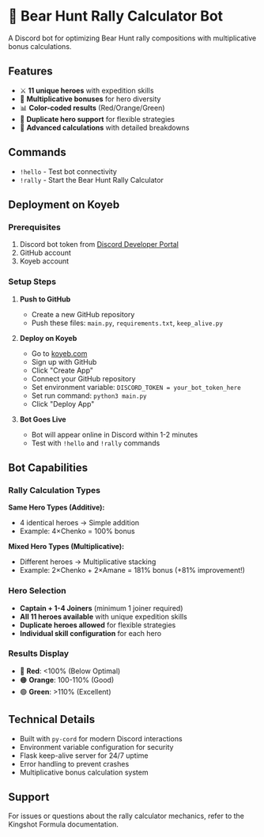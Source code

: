 # 🐻 Bear Hunt Rally Calculator Bot

A Discord bot for optimizing Bear Hunt rally compositions with multiplicative bonus calculations.

## Features

- ⚔️ **11 unique heroes** with expedition skills
- 🔄 **Multiplicative bonuses** for hero diversity  
- 📊 **Color-coded results** (Red/Orange/Green)
- 🎯 **Duplicate hero support** for flexible strategies
- 🧮 **Advanced calculations** with detailed breakdowns

## Commands

- `!hello` - Test bot connectivity
- `!rally` - Start the Bear Hunt Rally Calculator

## Deployment on Koyeb

### Prerequisites
1. Discord bot token from [Discord Developer Portal](https://discord.com/developers/applications)
2. GitHub account
3. Koyeb account

### Setup Steps

1. **Push to GitHub**
   - Create a new GitHub repository
   - Push these files: `main.py`, `requirements.txt`, `keep_alive.py`

2. **Deploy on Koyeb**
   - Go to [koyeb.com](https://www.koyeb.com)
   - Sign up with GitHub
   - Click "Create App"
   - Connect your GitHub repository
   - Set environment variable: `DISCORD_TOKEN = your_bot_token_here`
   - Set run command: `python3 main.py`
   - Click "Deploy App"

3. **Bot Goes Live**
   - Bot will appear online in Discord within 1-2 minutes
   - Test with `!hello` and `!rally` commands

## Bot Capabilities

### Rally Calculation Types

**Same Hero Types (Additive):**
- 4 identical heroes → Simple addition
- Example: 4×Chenko = 100% bonus

**Mixed Hero Types (Multiplicative):**  
- Different heroes → Multiplicative stacking
- Example: 2×Chenko + 2×Amane = 181% bonus (+81% improvement!)

### Hero Selection
- **Captain + 1-4 Joiners** (minimum 1 joiner required)
- **All 11 heroes available** with unique expedition skills
- **Duplicate heroes allowed** for flexible strategies
- **Individual skill configuration** for each hero

### Results Display
- 🔴 **Red**: <100% (Below Optimal)
- 🟠 **Orange**: 100-110% (Good)
- 🟢 **Green**: >110% (Excellent)

## Technical Details

- Built with `py-cord` for modern Discord interactions
- Environment variable configuration for security
- Flask keep-alive server for 24/7 uptime
- Error handling to prevent crashes
- Multiplicative bonus calculation system

## Support

For issues or questions about the rally calculator mechanics, refer to the Kingshot Formula documentation.